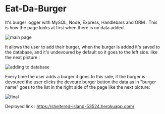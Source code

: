 # Eat-Da-Burger
It's burger logger with MySQL, Node, Express, Handlebars and ORM .
This is how the page looks at first when there is no data added.

![main page](https://user-images.githubusercontent.com/55872249/74914360-6b093280-5416-11ea-8a7f-fe7fd11a8a09.png)

It allows the user to add their burger, when the burger is added it's saved to the database,
and it's undevoured by default so it goes to the left side. like the next picture :

![adding to database](https://user-images.githubusercontent.com/55872249/74914153-08b03200-5416-11ea-9c68-8b6ef805438f.png)

Every time the user adds a burger it goes to this side,
if the burger is devoured the user clicks the devoure burger button the data as in "burger name" goes to the list in the right side 
of the page like the next picture:

![final](https://user-images.githubusercontent.com/55872249/74914412-83794d00-5416-11ea-8458-e15e83614810.png)


Deployed link : https://sheltered-island-53524.herokuapp.com/
